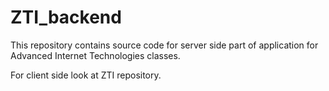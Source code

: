 # ZTI_backend
This repository contains source code for server side part of application for Advanced Internet Technologies classes.

For client side look at ZTI repository.
